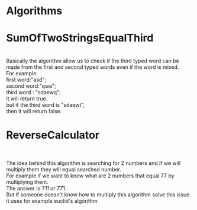 # Algorithms


<h1>SumOfTwoStringsEqualThird</h1> <br>
Basically the algorithm allow us to check if the third typed word can be made from the first and second typed words even if the word is mixed.<br>
For example:<br>
first word:"asd";<br>
second word:"qwe";<br>
third word : "sdaewq";<br>
it will return true.<br>
but if the third word is "sdaewt",<br>
then it will return false.<br>


<h1>ReverseCalculator</h1><br>

The idea behind this algorithm is searching for 2 numbers and if we will multiply them they will equal searched number.<br>
For example if we want to know what are 2 numbers that equal 77 by multiplying them.<br>
The answer is 7*11 or 77*1.<br>
But if someone doesn't know how to multiply this algorithm solve this issue.<br>
it uses for example euclid's algorithm<br>


